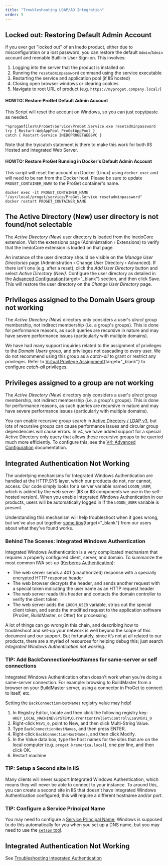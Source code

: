 ```yaml
---
title: "Troubleshooting LDAP/AD Integration"
order: 5
---
```


## Locked out: Restoring Default Admin Account
<a name="locked=out"></a>If you ever get "locked out" of an Inedo product, either due to misconfiguration or a lost password, you can restore the default `Admin`/`Admin` account and reenable Built-in User Sign-on. This involves:

1. Logging into the server that the product is installed on
2. Running the `resetadminpassword` command using the service executable
3. Restarting the service and application pool (if IIS hosted)
4. Closing open browser windows or clearing cookies
5. Navigate to root URL of product (e.g. `https://myproget.company.local/`)

#### HOWTO: Restore ProGet Default Admin Account
This Script will reset the account on Windows, so you can just copy/paste as needed.

```(PowerShell)
"%progamfiles%\ProGet\Service\ProGet.Service.exe resetadminpassword
try { Restart-WebAppPool ProGetAppPool } 
catch { Restart-Service INEDOPROGETWEBSVC } 
```
Note that the try/catch statement is there to make this work for both IIS Hosted and Integrated Web Server.

#### HOWTO: Restore ProGet Running in Docker's Default Admin Account
This script will reset the account on Docker (Linux) using `docker exec` and will need to be ran from the Docker host.  Please be sure to update `PROGET_CONTAINER_NAME` to the ProGet container's name.

```(shell)
docker exec -it PROGET_CONTAINER_NAME "/usr/local/proget/service/ProGet.Service resetadminpassword"
docker restart PROGET_CONTAINER_NAME
```

## The Active Directory (New) user directory is not found/not selectable 

The *Active Directory (New)* user directory is loaded from the InedoCore extension. Visit the extensions page (Administration &rsaquo; Extensions) to verify that the InedoCore extension is loaded on that page.

An instance of the user directory should be visible on the *Manage User Directories* page (Administration &rsaquo; Change User Directory &rsaquo; Advanced). If there isn't one (e.g. after a reset), click the *Add User Directory* button and select *Active Directory (New)*. Configure the user directory as detailed in the [Advanced Configuration](/docs/installation/security-ldap-active-directory/various-ldap-v3-advanced){target="_blank"} section, and then click Save. This will restore the user directory on the *Change User Directory* page.

## Privileges assigned to the Domain Users group not working 

The *Active Directory (New)* directory only considers a user's *direct* group membership, not indirect membership (i.e. a group's groups). This is done for performance reasons, as such queries are recursive in nature and may have severe performance issues (particularly with multiple domains).

We have had many support inquiries related to the assignment of privileges to the *Domain Users* group, and privileges not cascading to every user. We do not recommend using this group as a *catch-all* to grant or restrict any privileges. Refer to [Virtual Privilege Assignment](/docs/installation/security-ldap-active-directory/various-ldap-ldap-active-directory#virtual-privilege-assignment){target="_blank"} to configure *catch-all* privileges.

## Privileges assigned to a group are not working
The *Active Directory (New)* directory only considers a user's *direct* group membership, not indirect membership (i.e. a group's groups). This is done for performance reasons, as such queries are recursive in nature and may have severe performance issues (particularly with multiple domains). 

You can enable recursive group search in [Active Directory / LDAP v3](/docs/installation/security-ldap-active-directory/various-ldap-v3-advanced), but lots of recursive groups can cause performance issues and circular group dependencies will cause errors.  In v4, we have added support for a special Active Directory only query that allows these recursive groups to be queried much more efficiently. To configure this, see the [V4: Advanced Configuration](/docs/installation/security-ldap-active-directory/various-ldap-v4-advanced) documentation.

## Integrated Authentication Not Working

The underlying mechanisms for Integrated Windows Authentication are handled at the HTTP.SYS layer, which our products do not, nor cannot, access. Our code simply looks for a server variable named `LOGON_USER`, which is added by the web server (IIS or IIS components we use in the self-hosted version). When you enable Integrated Windows Authentication in our products, users will be automatically logged in if the `LOGON_USER` variable is present. 

Understanding this mechanism will help troubleshoot when it goes wrong, but we've also put together [some tips](/docs/installation/security-ldap-active-directory/various-ldap-troubleshooting#iwa-tips){target="_blank"} from our users about what they've found works.

### Behind The Scenes: Integrated Windows Authentication
Integrated Windows Authentication is a very complicated mechanism that requires a properly configured client, server, and domain. To summarize the most common IWA set-up ([Kerberos Authentication](https://technet.microsoft.com/en-us/library/cc772815(v=ws.10).aspx)):

- The web server sends a 401 (unauthorized) response with a specially encrypted HTTP response header
- The web browser decrypts the header, and sends another request with a special token indicating the user name as an HTTP request header
- The web server reads this header and contacts the domain controller to verify the client token
- The web server adds the `LOGON_USER` variable, strips out the special client token, and sends the modified request to the application software (ProGet, BuildMaster, or Otter) for processing

A lot of things can go wrong in this chain, and describing how to troubleshoot and set-up your network is well beyond the scope of this document and our support. But fortunately, since it’s not at all related to our products, there are a myriad of resources for helping debug this; just search *Integrated Windows Authentication not working*.

### TIP: Add BackConnectionHostNames for same-server or self connections

Integrated Windows Authentication often doesn't work when you're doing a same-server connection. For example: browsing to BuildMaster from a browser on your BuildMaster server, using a connector in ProGet to connect to itself, etc.

Setting the `BackConnectionHostNames` registry value may help!

1. In Registry Editor, locate and then click the following registry key: `HKEY_LOCAL_MACHINE\SYSTEM\CurrentControlSet\Control\Lsa\MSV1_0`
2. Right-click `MSV1_0`, point to New, and then click Multi-String Value.
3. Type `BackConnectionHostNames`, and then press ENTER.
4. Right-click `BackConnectionHostNames`, and then click Modify.
5. In the Value data box, type the host names for the sites that are on the local computer (e.g. `proget.kramerica.local`), one per line, and then click OK.
6. Restart machine

### TIP: Setup a Second site in IIS

Many clients will never support Integrated Windows Authentication, which means they will never be able to connect to your instance. To around this, you can create a second site in IIS that doesn't have Integrated Windows Authentication configured; this will require a different hostname and/or port.

### TIP: Configure a Service Principal Name

You may need to configure a [Service Principal Name](https://docs.microsoft.com/en-us/windows/win32/ad/service-principal-names); Windows is supposed to do this automatically for you when you set up a DNS name, but you may need to use the [`setspn` tool](https://docs.microsoft.com/en-us/previous-versions/windows/it-pro/windows-server-2012-r2-and-2012/cc731241(v%3Dws.11)).

## Integrated Authentication Not Working
See [Troubleshooting Integrated Authentication](/docs/installation/security-ldap-active-directory/various-ldap-integrated-authentication#troubleshooting)